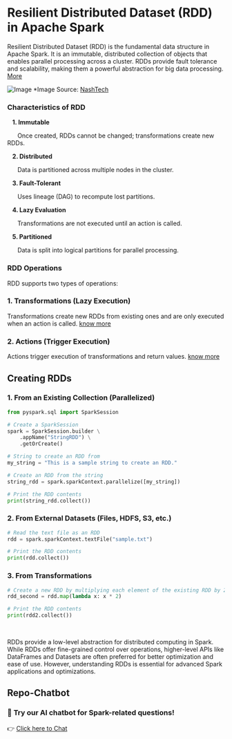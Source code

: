 # Resilient Distributed Dataset (RDD) in Apache Spark
Resilient Distributed Dataset (RDD) is the fundamental data structure in Apache Spark. It is an immutable, distributed collection of objects that enables parallel processing across a cluster. RDDs provide fault tolerance and scalability, making them a powerful abstraction for big data processing. [More](https://spark.apache.org/docs/latest/rdd-programming-guide.html)

![Image](https://github.com/user-attachments/assets/375a23f7-c4d5-405f-8f1d-25bb51ec677c)
*Image Source: [NashTech](https://blog.nashtechglobal.com/things-to-know-about-spark-rdd/)

### Characteristics of RDD
&nbsp;&nbsp;&nbsp;**1. Immutable**

&nbsp;&nbsp;&nbsp;&nbsp;&nbsp;&nbsp;Once created, RDDs cannot be changed; transformations create new RDDs.

&nbsp;&nbsp;&nbsp;**2. Distributed**
 
&nbsp;&nbsp;&nbsp;&nbsp;&nbsp;&nbsp;Data is partitioned across multiple nodes in the cluster.

&nbsp;&nbsp;&nbsp;**3. Fault-Tolerant**

&nbsp;&nbsp;&nbsp;&nbsp;&nbsp;&nbsp;Uses lineage (DAG) to recompute lost partitions.

&nbsp;&nbsp;&nbsp;**4. Lazy Evaluation**

&nbsp;&nbsp;&nbsp;&nbsp;&nbsp;&nbsp;Transformations are not executed until an action is called.

&nbsp;&nbsp;&nbsp;**5. Partitioned**

&nbsp;&nbsp;&nbsp;&nbsp;&nbsp;&nbsp;Data is split into logical partitions for parallel processing.

### RDD Operations

RDD supports two types of operations:

### 1. Transformations (Lazy Execution)

Transformations create new RDDs from existing ones and are only executed when an action is called. [know more](https://github.com/Sharathpd14/Apache-Spark/blob/main/02_Basics/transformations_and_actions)

### 2. Actions (Trigger Execution)

Actions trigger execution of transformations and return values. [know more](https://github.com/Sharathpd14/Apache-Spark/blob/main/02_Basics/transformations_and_actions)

## Creating RDDs

### 1. From an Existing Collection (Parallelized)
```python
from pyspark.sql import SparkSession

# Create a SparkSession
spark = SparkSession.builder \
    .appName("StringRDD") \
    .getOrCreate()

# String to create an RDD from
my_string = "This is a sample string to create an RDD."

# Create an RDD from the string
string_rdd = spark.sparkContext.parallelize([my_string])

# Print the RDD contents
print(string_rdd.collect())
```

### 2. From External Datasets (Files, HDFS, S3, etc.)
```python
# Read the text file as an RDD
rdd = spark.sparkContext.textFile("sample.txt")

# Print the RDD contents
print(rdd.collect())
```

### 3. From Transformations
```python
# Create a new RDD by multiplying each element of the existing RDD by 2
rdd_second = rdd.map(lambda x: x * 2)

# Print the RDD contents
print(rdd2.collect())
```

&nbsp;

RDDs provide a low-level abstraction for distributed computing in Spark. While RDDs offer fine-grained control over operations, higher-level APIs like DataFrames and Datasets are often preferred for better optimization and ease of use. However, understanding RDDs is essential for advanced Spark applications and optimizations.


## Repo-Chatbot  

### 🚀 **Try our AI chatbot for Spark-related questions!**  

👉 [Click here to Chat](https://repo-chatbot.streamlit.app/)  

